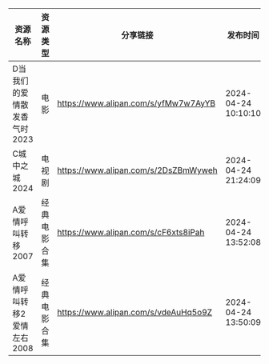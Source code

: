 | 资源名称             | 资源类型   | 分享链接                                 | 发布时间                |
| ---------------- | ------ | ------------------------------------ | ------------------- |
| D当我们的爱情散发香气时2023 | 电影     | https://www.alipan.com/s/yfMw7w7AyYB | 2024-04-24 10:10:10 |
| C城中之城2024        | 电视剧    | https://www.alipan.com/s/2DsZBmWyweh | 2024-04-24 21:24:09 |
| A爱情呼叫转移2007      | 经典电影合集 | https://www.alipan.com/s/cF6xts8iPah | 2024-04-24 13:52:08 |
| A爱情呼叫转移2爱情左右2008 | 经典电影合集 | https://www.alipan.com/s/vdeAuHq5o9Z | 2024-04-24 13:50:09 |
